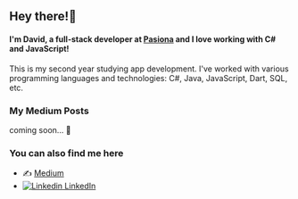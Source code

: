 ## Hey there!👋

#### I'm David, a full-stack developer at [Pasiona](https://www.linkedin.com/company/pasiona/mycompany/) and I love working with C# and JavaScript!
This is my second year studying app development. I've worked with various programming languages and technologies: C#, Java, JavaScript, Dart, SQL, etc.

### My Medium Posts
coming soon... 👀
<br/>


### You can also find me here
- ✍️ [Medium](https://medium.com/@david.salcedo0313)
- [![Linkedin](https://i.stack.imgur.com/gVE0j.png) LinkedIn](https://www.linkedin.com/in/david-salcedo-salamanca/)


<!--
**david03130/david03130** is a ✨ _special_ ✨ repository because its `README.md` (this file) appears on your GitHub profile.

Here are some ideas to get you started:

- 🔭 I’m currently working on ...
- 🌱 I’m currently learning ...
- 👯 I’m looking to collaborate on ...
- 🤔 I’m looking for help with ...
- 💬 Ask me about ...
- 📫 How to reach me: ...
- 😄 Pronouns: ...
- ⚡ Fun fact: ...
-->
